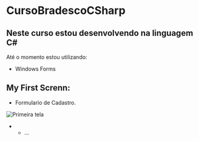 # CursoBradescoCSharp

## Neste curso estou desenvolvendo na linguagem C#

 Até o momento estou utilizando:

  - Windows Forms  <br>
  

## My First Screnn:
  - Formulario de Cadastro.

![Primeira tela](https://raw.githubusercontent.com/PaulaSena/CursoBradescoCSharp/main/img/Tela1.PNG "Cadastro")

 -   - ...
